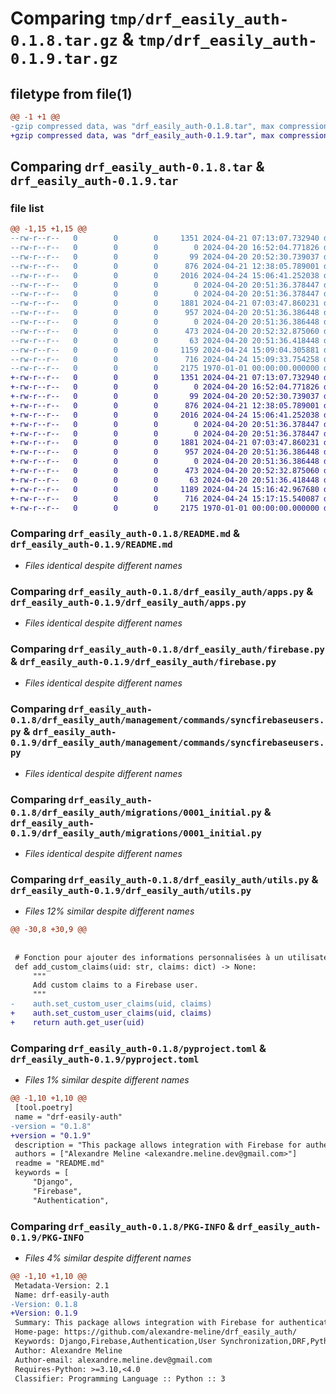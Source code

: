 # Comparing `tmp/drf_easily_auth-0.1.8.tar.gz` & `tmp/drf_easily_auth-0.1.9.tar.gz`

## filetype from file(1)

```diff
@@ -1 +1 @@
-gzip compressed data, was "drf_easily_auth-0.1.8.tar", max compression
+gzip compressed data, was "drf_easily_auth-0.1.9.tar", max compression
```

## Comparing `drf_easily_auth-0.1.8.tar` & `drf_easily_auth-0.1.9.tar`

### file list

```diff
@@ -1,15 +1,15 @@
--rw-r--r--   0        0        0     1351 2024-04-21 07:13:07.732940 drf_easily_auth-0.1.8/README.md
--rw-r--r--   0        0        0        0 2024-04-20 16:52:04.771826 drf_easily_auth-0.1.8/drf_easily_auth/__init__.py
--rw-r--r--   0        0        0       99 2024-04-20 20:52:30.739037 drf_easily_auth-0.1.8/drf_easily_auth/admin.py
--rw-r--r--   0        0        0      876 2024-04-21 12:38:05.789001 drf_easily_auth-0.1.8/drf_easily_auth/apps.py
--rw-r--r--   0        0        0     2016 2024-04-24 15:06:41.252038 drf_easily_auth-0.1.8/drf_easily_auth/firebase.py
--rw-r--r--   0        0        0        0 2024-04-20 20:51:36.378447 drf_easily_auth-0.1.8/drf_easily_auth/management/__init__.py
--rw-r--r--   0        0        0        0 2024-04-20 20:51:36.378447 drf_easily_auth-0.1.8/drf_easily_auth/management/commands/__init__.py
--rw-r--r--   0        0        0     1881 2024-04-21 07:03:47.860231 drf_easily_auth-0.1.8/drf_easily_auth/management/commands/syncfirebaseusers.py
--rw-r--r--   0        0        0      957 2024-04-20 20:51:36.386448 drf_easily_auth-0.1.8/drf_easily_auth/migrations/0001_initial.py
--rw-r--r--   0        0        0        0 2024-04-20 20:51:36.386448 drf_easily_auth-0.1.8/drf_easily_auth/migrations/__init__.py
--rw-r--r--   0        0        0      473 2024-04-20 20:52:32.875060 drf_easily_auth-0.1.8/drf_easily_auth/models.py
--rw-r--r--   0        0        0       63 2024-04-20 20:51:36.418448 drf_easily_auth-0.1.8/drf_easily_auth/tests.py
--rw-r--r--   0        0        0     1159 2024-04-24 15:09:04.305881 drf_easily_auth-0.1.8/drf_easily_auth/utils.py
--rw-r--r--   0        0        0      716 2024-04-24 15:09:33.754258 drf_easily_auth-0.1.8/pyproject.toml
--rw-r--r--   0        0        0     2175 1970-01-01 00:00:00.000000 drf_easily_auth-0.1.8/PKG-INFO
+-rw-r--r--   0        0        0     1351 2024-04-21 07:13:07.732940 drf_easily_auth-0.1.9/README.md
+-rw-r--r--   0        0        0        0 2024-04-20 16:52:04.771826 drf_easily_auth-0.1.9/drf_easily_auth/__init__.py
+-rw-r--r--   0        0        0       99 2024-04-20 20:52:30.739037 drf_easily_auth-0.1.9/drf_easily_auth/admin.py
+-rw-r--r--   0        0        0      876 2024-04-21 12:38:05.789001 drf_easily_auth-0.1.9/drf_easily_auth/apps.py
+-rw-r--r--   0        0        0     2016 2024-04-24 15:06:41.252038 drf_easily_auth-0.1.9/drf_easily_auth/firebase.py
+-rw-r--r--   0        0        0        0 2024-04-20 20:51:36.378447 drf_easily_auth-0.1.9/drf_easily_auth/management/__init__.py
+-rw-r--r--   0        0        0        0 2024-04-20 20:51:36.378447 drf_easily_auth-0.1.9/drf_easily_auth/management/commands/__init__.py
+-rw-r--r--   0        0        0     1881 2024-04-21 07:03:47.860231 drf_easily_auth-0.1.9/drf_easily_auth/management/commands/syncfirebaseusers.py
+-rw-r--r--   0        0        0      957 2024-04-20 20:51:36.386448 drf_easily_auth-0.1.9/drf_easily_auth/migrations/0001_initial.py
+-rw-r--r--   0        0        0        0 2024-04-20 20:51:36.386448 drf_easily_auth-0.1.9/drf_easily_auth/migrations/__init__.py
+-rw-r--r--   0        0        0      473 2024-04-20 20:52:32.875060 drf_easily_auth-0.1.9/drf_easily_auth/models.py
+-rw-r--r--   0        0        0       63 2024-04-20 20:51:36.418448 drf_easily_auth-0.1.9/drf_easily_auth/tests.py
+-rw-r--r--   0        0        0     1189 2024-04-24 15:16:42.967680 drf_easily_auth-0.1.9/drf_easily_auth/utils.py
+-rw-r--r--   0        0        0      716 2024-04-24 15:17:15.540087 drf_easily_auth-0.1.9/pyproject.toml
+-rw-r--r--   0        0        0     2175 1970-01-01 00:00:00.000000 drf_easily_auth-0.1.9/PKG-INFO
```

### Comparing `drf_easily_auth-0.1.8/README.md` & `drf_easily_auth-0.1.9/README.md`

 * *Files identical despite different names*

### Comparing `drf_easily_auth-0.1.8/drf_easily_auth/apps.py` & `drf_easily_auth-0.1.9/drf_easily_auth/apps.py`

 * *Files identical despite different names*

### Comparing `drf_easily_auth-0.1.8/drf_easily_auth/firebase.py` & `drf_easily_auth-0.1.9/drf_easily_auth/firebase.py`

 * *Files identical despite different names*

### Comparing `drf_easily_auth-0.1.8/drf_easily_auth/management/commands/syncfirebaseusers.py` & `drf_easily_auth-0.1.9/drf_easily_auth/management/commands/syncfirebaseusers.py`

 * *Files identical despite different names*

### Comparing `drf_easily_auth-0.1.8/drf_easily_auth/migrations/0001_initial.py` & `drf_easily_auth-0.1.9/drf_easily_auth/migrations/0001_initial.py`

 * *Files identical despite different names*

### Comparing `drf_easily_auth-0.1.8/drf_easily_auth/utils.py` & `drf_easily_auth-0.1.9/drf_easily_auth/utils.py`

 * *Files 12% similar despite different names*

```diff
@@ -30,8 +30,9 @@
 
 
 # Fonction pour ajouter des informations personnalisées à un utilisateur Firebase
 def add_custom_claims(uid: str, claims: dict) -> None:
     """
     Add custom claims to a Firebase user.
     """
-    auth.set_custom_user_claims(uid, claims)
+    auth.set_custom_user_claims(uid, claims)
+    return auth.get_user(uid)
```

### Comparing `drf_easily_auth-0.1.8/pyproject.toml` & `drf_easily_auth-0.1.9/pyproject.toml`

 * *Files 1% similar despite different names*

```diff
@@ -1,10 +1,10 @@
 [tool.poetry]
 name = "drf-easily-auth"
-version = "0.1.8"
+version = "0.1.9"
 description = "This package allows integration with Firebase for authentication outside the Django context."
 authors = ["Alexandre Meline <alexandre.meline.dev@gmail.com>"]
 readme = "README.md"
 keywords = [
     "Django",
     "Firebase",
     "Authentication",
```

### Comparing `drf_easily_auth-0.1.8/PKG-INFO` & `drf_easily_auth-0.1.9/PKG-INFO`

 * *Files 4% similar despite different names*

```diff
@@ -1,10 +1,10 @@
 Metadata-Version: 2.1
 Name: drf-easily-auth
-Version: 0.1.8
+Version: 0.1.9
 Summary: This package allows integration with Firebase for authentication outside the Django context.
 Home-page: https://github.com/alexandre-meline/drf_easily_auth/
 Keywords: Django,Firebase,Authentication,User Synchronization,DRF,Python,User Management,Security,API,JSON Web Tokens
 Author: Alexandre Meline
 Author-email: alexandre.meline.dev@gmail.com
 Requires-Python: >=3.10,<4.0
 Classifier: Programming Language :: Python :: 3
```

